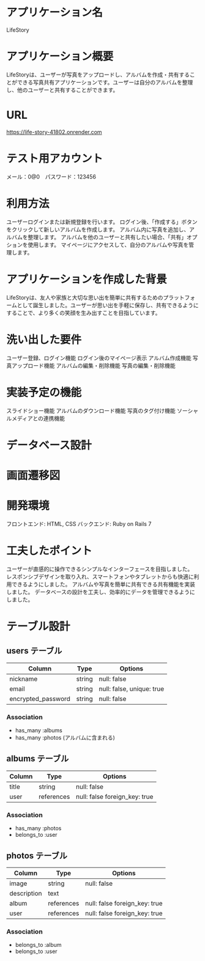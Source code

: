 # アプリケーション名
LifeStory

# アプリケーション概要
LifeStoryは、ユーザーが写真をアップロードし、アルバムを作成・共有することができる写真共有アプリケーションです。ユーザーは自分のアルバムを整理し、他のユーザーと共有することができます。

# URL
https://life-story-41802.onrender.com

# テスト用アカウント
メール：0@0　パスワード：123456

# 利用方法
ユーザーログインまたは新規登録を行います。
ログイン後、「作成する」ボタンをクリックして新しいアルバムを作成します。
アルバム内に写真を追加し、アルバムを整理します。
アルバムを他のユーザーと共有したい場合、「共有」オプションを使用します。
マイページにアクセスして、自分のアルバムや写真を管理します。

# アプリケーションを作成した背景
LifeStoryは、友人や家族と大切な思い出を簡単に共有するためのプラットフォームとして誕生しました。ユーザーが思い出を手軽に保存し、共有できるようにすることで、より多くの笑顔を生み出すことを目指しています。

# 洗い出した要件
ユーザー登録、ログイン機能
ログイン後のマイページ表示
アルバム作成機能
写真アップロード機能
アルバムの編集・削除機能
写真の編集・削除機能

# 実装予定の機能
スライドショー機能
アルバムのダウンロード機能
写真のタグ付け機能
ソーシャルメディアとの連携機能

# データベース設計

# 画面遷移図

# 開発環境
フロントエンド: HTML, CSS
バックエンド: Ruby on Rails 7

# 工夫したポイント
ユーザーが直感的に操作できるシンプルなインターフェースを目指しました。
レスポンシブデザインを取り入れ、スマートフォンやタブレットからも快適に利用できるようにしました。
アルバムや写真を簡単に共有できる共有機能を実装しました。
データベースの設計を工夫し、効率的にデータを管理できるようにしました。

# テーブル設計

## users テーブル

| Column             | Type     | Options                   |
| ------------------ | -------- | ------------------------- |
| nickname           | string   | null: false               |
| email              | string   | null: false, unique: true |
| encrypted_password | string   | null: false               |

### Association

- has_many :albums
- has_many :photos (アルバムに含まれる)


## albums テーブル

| Column           | Type       | Options                        |
| ---------------- | ---------- | ------------------------------ |
| title            | string     | null: false                    |
| user             | references | null: false foreign_key: true  |

### Association

- has_many :photos
- belongs_to :user

## photos テーブル

| Column        | Type       | Options                        |
| ------------- | ---------- | ------------------------------ |
| image         | string     | null: false                    |
| description	  | text       |                                |
| album         | references | null: false foreign_key: true  |
| user          | references | null: false foreign_key: true  |

### Association

- belongs_to :album
- belongs_to :user

